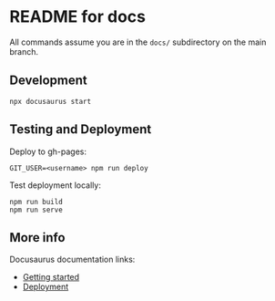# README for docs

All commands assume you are in the `docs/` subdirectory on the
main branch.

## Development

```
npx docusaurus start
```

## Testing and Deployment


Deploy to gh-pages:

```
GIT_USER=<username> npm run deploy
```

Test deployment locally:

```
npm run build
npm run serve
```

## More info

Docusaurus documentation links:
- [Getting started](https://docusaurus.io/docs/category/getting-started)
- [Deployment](https://docusaurus.io/docs/deployment)
